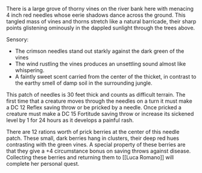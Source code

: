 There is a large grove of thorny vines on the river bank here with menacing 4 inch red needles whose eerie shadows dance across the ground. This tangled mass of vines and thorns stretch like a natural barricade, their sharp points glistening ominously in the dappled sunlight through the trees above.

Sensory: 
- The crimson needles stand out starkly against the dark green of the vines
- The wind rustling the vines produces an unsettling sound almost like whispering.
- A faintly sweet scent carried from the center of the thicket, in contrast to the earthy smell of damp soil in the surrounding jungle.

This patch of needles is 30 feet thick and counts as difficult terrain. The first time that a creature moves through the needles on a turn it must make a DC 12 Reflex saving throw or be pricked by a needle. Once pricked a creature must make a DC 15 Fortitude saving throw or increase its sickened level by 1 for 24 hours as it develops a painful rash.

There are 12 rations worth of prick berries at the center of this needle patch. These small, dark berries hang in clusters, their deep red hues contrasting with the green vines. A special property of these berries are that they give a +4 circumstance bonus on saving throws against disease. Collecting these berries and returning them to [[Luca Romano]] will complete her personal quest.

